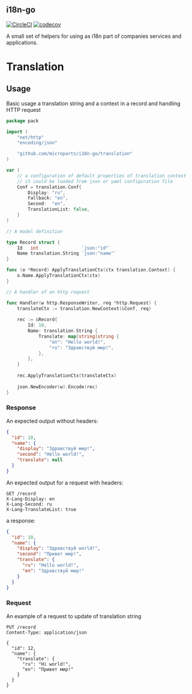 i18n-go
------------

[![CircleCI](https://circleci.com/gh/microparts/i18n-go.svg?style=shield)](https://circleci.com/gh/microparts/i18n-go)
[![codecov](https://codecov.io/gh/microparts/i18n-go/graph/badge.svg)](https://codecov.io/gh/microparts/i18n-go)

A small set of helpers for using as i18n part of companies services and applications.

# Translation

## Usage

Basic usage a translation string and a context in a record and handling HTTP request 

```go
package pack

import (
	"net/http"
	"encoding/json"

	"github.com/microparts/i18n-go/translation"
)

var (
	// a configuration of default properties of translation context
	// it could be loaded from json or yaml configuration file
	Conf = translation.Conf{
		Display: "ru",
		Fallback: "en",
		Second:  "en",
		TranslationList: false,
	}
)

// A model definition

type Record struct {
	Id   int                `json:"id"`                  
	Name translation.String `json:"name"`
}

func (o *Record) ApplyTranslationCtx(ctx translation.Context) {
	o.Name.ApplyTranslationCtx(ctx)
}

// A handler of an http request

func Handler(w http.ResponseWriter, req *http.Request) {
	translateCtx := translation.NewContext(&Conf, req)
	
	rec := &Record{
	    Id: 10,
	    Name: translation.String {
	        Translate: map[string]string {
    		    "en": "Hello world!",
    		    "ru": "Здравствуй мир!",
	    	},
	    },
	}
	
	rec.ApplyTranslationCtx(translateCtx)
	
	json.NewEncoder(w).Encode(rec)
}
```

### Response

An expected output without headers:

```json
{
  "id": 10,
  "name": {
    "display": "Здравствуй мир!",
    "second": "Hello world!",
    "translate": null
  }   
}
```

An expected output for a request with headers:

```http request
GET /record
X-Lang-Display: en
X-Lang-Second: ru
X-Lang-TranslateList: true
```

a response:

```json
{
  "id": 10,
  "name": {
    "display": "Здравствуй world!",
    "second": "Привет мир!",
    "translate": {
      "ru": "Hello world!",
      "en": "Здравствуй мир!"
    }
  }
}
```

### Request

An example of a request to update of translation string

```http request
PUT /record
Content-Type: application/json

{
  "id": 12,
  "name": {
    "translate": {
      "ru": "Hi world!",
      "en": "Привет мир!"
    }
  }
}
```
